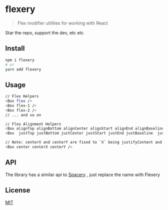# flexery

> Flex modifier utilities for working with React

Star the repo, support the dev, etc etc

## Install

```sh
npm i flexery
# or
yarn add flexery
```

## Usage

```sh
// Flex Helpers
<Box flex />
<Box flex-1 />
<Box flex-2 />
// ... and so on

// Flex Alignment Helpers
<Box alignTop alignBottom alignCenter alignStart alignEnd alignBaseline />
<Box  justTop justBottom justCenter justStart justEnd justBaseline  justBetween jsutAround justEvenly justStretch/>

// Note: centerX and centerY are fixed to `X` being justifyContent and `Y` being alignItems
<Box center centerX centerY />

```

## API

The library has a similar api to [Spacery](https://github.com/barelyhuman/spacery#api) , just replace the name with Flexery

## License

[MIT](LICENSE)
